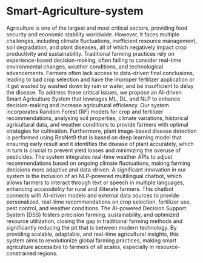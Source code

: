 # Smart-Agriculture-system
Agriculture is one of the largest and most critical sectors, providing food security and economic stability worldwide. However, it faces multiple challenges, including climate fluctuations, inefficient resource management, soil degradation, and plant diseases, all of which negatively impact crop productivity and sustainability. Traditional farming practices rely on experience-based decision-making, often failing to consider real-time environmental changes, weather conditions, and technological advancements. Farmers often lack access to data-driven final conclusions, leading to bad crop selection and have the improper fertilizer application or it get wasted by washed down by rain or water, and be insufficient to delay the disease. To address these critical issues, we propose an AI-driven Smart Agriculture System that leverages ML, DL, and NLP to enhance decision-making and increase agricultural efficiency.
Our system incorporates Random Forest (RF) models for crop and fertilizer recommendations, analysing soil properties, climate variations, historical agricultural data, and weather conditions to provide farmers with optimal strategies for cultivation. Furthermore, plant image-based disease detection is performed using ResNet9 that is based on deep learning model that ensuring early result and it identifies the disease of plant accurately, which in turn is crucial to prevent yield losses and minimizing the overuse of pesticides. The system integrates real-time weather APIs to adjust recommendations based on ongoing climate fluctuations, making farming decisions more adaptive and data-driven. A significant innovation in our system is the inclusion of an NLP-powered multilingual chatbot, which allows farmers to interact through text or speech in multiple languages, enhancing accessibility for rural and illiterate farmers. This chatbot connects with AI-driven models and external data sources to provide personalized, real-time recommendations on crop selection, fertilizer use, pest control, and weather conditions. The AI-powered Decision Support System (DSS) fosters precision farming, sustainability, and optimized resource utilization, closing the gap in traditional farming methods and significantly reducing the pit that is between modern technology. By providing scalable, adaptable, and real-time agricultural insights, this system aims to revolutionize global farming practices, making smart agriculture accessible to farmers of all scales, especially in resource-constrained regions.
